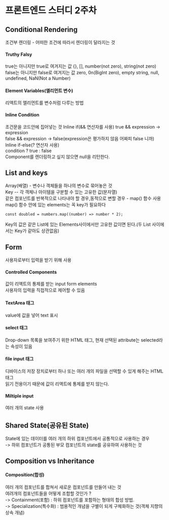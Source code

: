 # 프론트엔드 스터디 2주차

## Conditional Rendering
조건부 렌더링 - 어떠한 조건에 따라서 렌더링이 달라지는 것

#### Truthy Falsy
true는 아니지만 true로 여겨지는 값 {}, [], number(not zero), string(not zero)  
false는 아니지만 false로 여겨지는 값 zero, 0n(BigInt zero), empty string, null, undefined, NaN(Not a Number)

#### Element Variables(엘리먼트 변수)
리액트의 엘리먼트를 변수처럼 다루는 방법

#### Inline Condition
조건문을 코드안에 집어넣는 것
Inline if(&& 연산자를 사용)
true && expression -> expression  
false && expression -> false(expression은 평가하지 않음 어짜피 false 니까)   
Inline if-else(? 연산자 사용)  
condition ? true : false  
Component를 렌더링하고 싶지 않으면 null을 리턴한다.

## List and keys
Array(배열) - 변수나 객체들을 하나의 변수로 묶어놓은 것  
Key -- 각 객체나 아이템을 구분할 수 있는 고유한 값(문자열)  
같은 컴포넌트를 반복적으로 나타내야 할 경우,동적으로 변할 경우 - map() 함수 사용  
map() 함수 안에 있는 elements는 꼭 key가 필요하다  
```
const doubled = numbers.map((number) => number * 2);
```
Key의 값은 같은 List에 있는 Elements사이에서만 고유한 값이면 된다.(두 List 사이에서는 Key가 같아도 상관없음)

## Form
사용자로부터 입력을 받기 위해 사용
#### Controlled Components
값이 리액트의 통제를 받는 input form elements  
사용자의 입력을 직접적으로 제어할 수 있음  
#### TextArea 태그
value에 값을 넣어 text 표시
#### select 태그
Drop-down 목록을 보여주기 위한 HTML 태그, 현재 선택된 attribute는 selected라는 속성이 있음  
#### file input 태그
디바이스의 저장 장치로부터 하나 또는 여러 개의 파일을 선택할 수 있게 해주는 HTML 태그  
읽기 전용이기 때문에 값이 리액트에 통제를 받지 않는다.
#### Miltiple input
여러 개의 state 사용

## Shared State(공유된 State)
State에 있는 데이터를 여러 개의 하위 컴포넌트에서 공통적으로 사용하는 경우  
-> 하위 컴포넌트가 공통된 부모 컴포넌트의 state를 공유하여 사용하는 것  

## Composition vs Inheritance
#### Composition(합성)
여러 개의 컴포넌트를 합쳐서 새로운 컴포넌트를 만들어 내는 것  
여려개의 컴포넌트들을 어떻게 조합할 것인가 ?  
-> Containment(포함) : 하위 컴포넌트를 포함하는 형태의 합성 방법.  
-> Specialization(특수화) : 범용적인 개념을 구별이 되게 구체화하는 것(객체 지향의 상속 개념)
